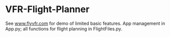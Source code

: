 # VFR-Flight-Planner

See www.flyvfr.com for demo of limited basic features. App management in App.py; all functions for flight planning in FlightFiles.py. 